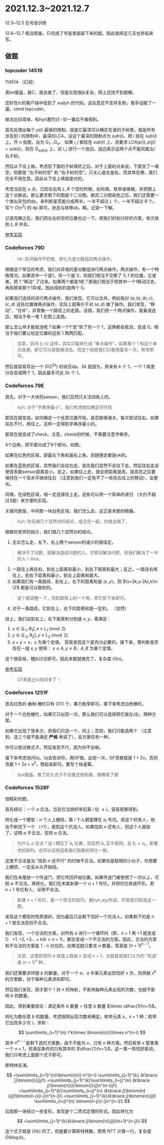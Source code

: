 # 2021.12.3~2021.12.7 

12.3~12.5 在号爸训练

12.6~12.7 相当颓废。只完成了号爸里面留下来的题。因此我把这几天也并起来写。

## 做题

### topcoder 14519

114514 （幻视）

真tm傻逼，我C，我会做了，但是实现很jb复杂，网上还找不到题解。

还好在tc的客户端中找到了 xudyh 的代码。这玩意还不支持复制，我手动敲了一遍。ctmd topcoder。

做法比较简单，和hyh激烈讨♂论一番后不难得到。

首先处理出每个 $p(i)$ 最强的限制，就是它最深可以确定在谁的子树里。就是所有涉及到 $i$ 的限制中，最深的LCA，设这个最深的限制点为 $sub(i)$。把 $i$ 挂在 $sub(i)$ 上。开 $n$ 张图，设为 $G_1...G_n$。 如果 $i,j$ 都挂在 $sub(i)$ 上，且要求 $LCA(p(i),p(j))=sub(i)$，则在 $G_{sub(i)}$ 上，对 $i,j$ 进行一个连边。连边表示这两个点不能同属左/右子树。

然后从下往上做。考虑到下面的子树填好之后，对于上面的点来说，下面空了一堆空，但都是 “左子树的空” 和 “右子树的空”，只关心是左是右，而具体在哪，我们完全不用在意。因此从下往上填就是对的。

考虑当前在 $u$ 点，已知左右有 $L,R$ 个空的时候，如何填。枚举谁做根，并把图上这个点删去。那么要求剩下的图是个二分图。做完二分图染色之后，我们还需要一个类似背包的dp，来判断是否能分成两半，一半不超过 $L$ 个，一半不超过 $R$ 个。写个 $O(n^3)$ 的 dp 即可。状态与转移sb，略。记录一下解。

记录完解之后，我们把左右的空的位置也记一下。把我们的划分好的方案，依次放到 $L,R$ 中去。

[参考实现](https://pastebin.ubuntu.com/p/kWQVj5vrRF/)

### Codeforces 79D

> hb: 区间操作不好做，转化为差分数组的两点操作。

根据这个常见的考虑，我们对异或的差分数组进行两点操作。两点操作，有一个特殊情况。如果其中一个是$1$，另一个是 $0$，则我们相当于交换了 $0,1$ 的位置。又或者，把 $1$ “移动” 了过来。如果两个都是$1$呢？那我们相当于把其中一个$1$移动过去，再和原来那个$1$异或，因此得到的是两个 $0$。

如果我们连续的进行两点操作，我们发现，它可以合并。例如我对 $(a,b),(b,c),(c,d)$ 这些位置做两点操作，实际上就等价于对 $(a,d)$ 做了操作。我们发现，“移动”，“合并”，非常像一个路径上的走路。没错，我们把一个两点操作，就看成连边，相当于有一堆 $1$ 在图上走路。

那么怎么样才能抵消呢？如果一个$1$“走”到了另一个 $1$，这俩都会抵消，变成 $0$。相当于我们要让给定位置的这些 $1$ 两两匹配。

> 注意，区间 $[i,n]$ 这样，其实只能转化成 “单点操作”。如果某个 $1$ 和这个单点连通，那它可以直接被消去。但这个技能我们只能用最多一次，枚举即可。

然后就容易写出一个 $O(2^{2k})$ 的状压dp。$2k$ 是因为，原来有 $k$ 个 $1$，一个 $1$ 取差分会变成两个 $1$，因此最多可达 $2k$ 个 $1$。

### Codeforces 79E

首先，对于一大块的sensor，我们显然只关注四角上的。

> hyh: 对于“字典序最小”，我们考虑按位确定可行性

那现在就变成，如何确定一个任意位置开始，是否能够通关。每次尝试往右，如果往右不行，再往上。这样一定得到字典序最小的。

那现在就变成了check。注意，check的时候，不需要注意字典序。

4个边角，把平面分成了9个部分。如图。

如果在红色的区域，即最左下角和最右上角，则随便走都是ok的。

如果在蓝色的区域，显然我们会往右走。首先我们显然不会往下走。然后往右走会使得多数sensor距离变小。反之，如果往上走，就会把距离提高，提高完之后要保持在一个高水平继续往右 （注意到我们一定免不了一些往右往上的移动），会更劣。

同理，在绿色区域，咱一定选择往上走。这些可以用一个简单的递归 （大约不超过3层）来方便的实现。

关键问题是，中间那一块白色区域，我们怎么走。这正是本题的精髓。

> hyh: 你先搞几个显然对的结论，组合在一起，你就会做了。

根据何老师的指示，我们搞几个显然对的结论。

1. 无论怎么走，左下，右上两个sensor的减少的值恒定。
  > 解决不了问题，就解决造成问题的人。尽管没解决问题，但我们解决了一半的人！nice。
2. 一路往上再往右，到左上距离和最小，到右下距离和最大；反之，一路往右再往上，到右下距离和最小，到左上距离和最大。
3. 如果我们有一条路径，到左上，右下的距离和是 $(x,y)$，则 $(x+2k,y-2k),k\in \Z$ 都是可以做到的。
  > 这个就调整一下，找到路径上的一个角，把它折下来即可。
4. 对于一条路径，它到左上，右下的距离和是一定的。 （显然）

综上，我们设到左上，右下距离和分别是 $x,y$，需满足：
1. $x\in[L_1,R_1],x\equiv L_1 \pmod 2$
2. $y\in[L_2,R_2],y\equiv L_2 \pmod 2$
3. $x+y=s$，$s$ 为某个定值。
容易发现这个是充分必要的。接下来，需判断是否存在一组 $x,y$ 使得： $x\le A,y\le B$，$A,B$ 为某个定值。

这个很容易，瞎jb讨论即可。因此本题就做完了，复杂度 $O(n)$。

[参考实现](https://codeforces.ml/contest/79/submission/137944762)

> CF真是比tc阳间多了！

### Codeforces 1251F

首先红色的 ~~击剑~~ 栅栏只有 $O(1)$ 个，暴力枚举即可。接下来考虑白色栅栏。

对于一个白色栅栏，如果它只出现一次，那么我们可以选择把它放左/右，两种方案。

如果它出现了很多次，但我们只选一个，同上；否则，我们只能选两个 （注意到，选三个就不能满足 **严格** 单调了），且方案仅有一种。

你可以尝试推式子。然后发现不行，因为你不会做。

接下来考虑询问lzj。lzj会告诉你，用GF做。出现一次，GF贡献就是 $1+2x$，否则贡献 $1+2x+x^2$，卷起来即可。要写个快速幂。

> zps傻逼，推了好久式子不会推还他妈推，推睡着了都

### Codeforces 1528F

很精彩的题。

首先结论：一个 $a$ 合法，当且仅当排好序后第 $i$ 位 $\le i$。容易观察得到。

转化成一个模型：$n$ 个人上撤硕，第 $i$ 个人期望蹲在 $a_i$ 号坑。若这个坑有人，他会不断找下一个 （+1），直到这个坑没人。如果找到 $n$ 还有人，则这个人就挂了，证明 $a$ 不合法，否则 $a$ 合法。

> 为什么 $a$ 合法？设 $i$ 蹲在了 $b_i$ 位置，则显然 $b_i$ 互不相同，且 $b_i\ge a_i$，即要求的排列。也可以证明这和我们观察的转化一致。

这里不合法是当 “找到 $n$ 还不行” 的时候不合法。如果你是聪明的小伙子，你想要上撤硕，一定会从头开始找。

我们在末尾放一个传送门，把它传回开始位置。如果传送门被使用了一次以上，可知 $a$ 不合法。再转化，我们在末尾新建一个 $n+1$ 号坑，并把坑位排成环形。若 $n+1$ 号坑有人，证明不合法。

> 新建 $n+1$ 号坑，是一个常见的技巧，据hyh,wjy所说。尽管我只知道这一题。

发现这个模型的性质很好。因为最后只会剩下恰好一个坑没人。如果剩下的是 $n+1$ 就合法否则不合法。

我们发现，一个合法的方案，对所有 $a$ 进行一个循环的（即，$n+1$ 再 $+1$ 就变成 $1$） $+1,+2,+3...+k(k<n+1)$，都会变成一个不合法的方案。因此，合法的方案和不合法的方案是 $1:n$ 对应的。如果这题只要求 $a$ 数量，答案是 $(n+1)^{n-1}$。

> 注意，这里研究的 $a$ 权值上限由 $n$ 变成 $n+1$，也就是说我们认为的 “任选” 是 $(n+1)^n$ 种。

我们还需要求伴随 $b$ 的数量。对于一个 $a$，$a$ 中某元素出现恰好 $x$ 次，则贡献 $x^k$ 的方案数，对于每种元素求和即可。

然后我们发现，刚才那个 $1$ 对 $n$ 的映射，不影响每种元素出现的次数，也就不影响 $b$ 的数量。

因此，得到重要结论：满足条件 $b$ 数量 = 任意 $b$ 数量 $\times \dfrac{1}{n+1}$。

转化为数任意 $b$ 的数量。考虑按照出现次数来确定。枚举元素 $x$，$n+1$ 种；枚举它出现多少次 $i$，求和：

$$
\sum\limits_{i=1}^{n} i^k\times \binom{n}{i}\times n^{n-i}
$$

其中 $n^{n-i}$ 是剩下选的方案数，由于不能为 $x$，只有 $n$ 种方案。然后枚举 $x$ 那里乘一个 $n+1$，但满足条件的只有其中的 $\dfrac{1}{n+1}$，这一乘一除恰好抵消，我们只考虑上面那个式子即可。

斯特林反演。

$$
=\sum\limits_{i=1}^{n}\binom{n}{i} n^{n-i} \sum\limits_{j=1}^{k} {k\brace j}\binom{i}{j}j!\\
=\sum\limits_{j=1}^{k}\sum\limits_{i=j}^{n} {k\brace j}\binom{n}{i}\binom{i}{j}n^{n-i}j!\\
=\sum\limits_{j=1}^{k}\sum\limits_{i=j}^{n} {k\brace j}\binom{n}{j}j!\binom{n-j}{i-j}n^{n-i}\\
=\sum\limits_{j=1}^{k}{k\brace j}\binom{n}{j}j! \sum\limits_{i=j}^{n} \binom{n-j}{i-j}n^{n-i}\\
$$

后面那一块经过一些变形，发现是个二项式定理的形式。因此转化为

$$
=\sum\limits_{j=1}^{k}{k\brace j}\binom{n}{j}j!(n+1)^{n-j}\\
$$

这个式子就是 $O(k)$ 的了。但是要计算斯特林数，使用 NTT 计算一行，复杂度 $O(k\log k)$。